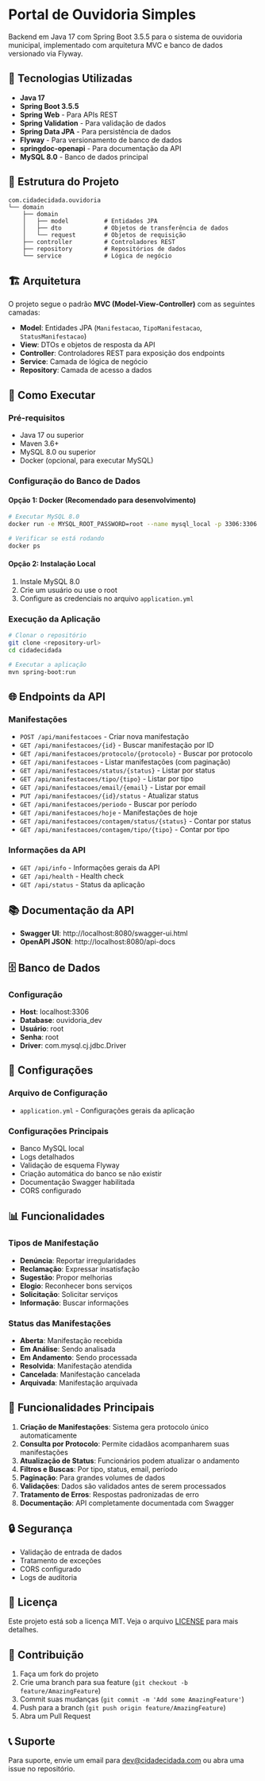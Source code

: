 # Portal de Ouvidoria Simples

Backend em Java 17 com Spring Boot 3.5.5 para o sistema de ouvidoria municipal, implementado com arquitetura MVC e banco de dados versionado via Flyway.

## 🚀 Tecnologias Utilizadas

- **Java 17**
- **Spring Boot 3.5.5**
- **Spring Web** - Para APIs REST
- **Spring Validation** - Para validação de dados
- **Spring Data JPA** - Para persistência de dados
- **Flyway** - Para versionamento de banco de dados
- **springdoc-openapi** - Para documentação da API
- **MySQL 8.0** - Banco de dados principal

## 📁 Estrutura do Projeto

```
com.cidadecidada.ouvidoria
└── domain
    ├── domain
    │   ├── model          # Entidades JPA
    │   ├── dto            # Objetos de transferência de dados
    │   └── request        # Objetos de requisição
    ├── controller         # Controladores REST
    ├── repository         # Repositórios de dados
    └── service            # Lógica de negócio
```

## 🏗️ Arquitetura

O projeto segue o padrão **MVC (Model-View-Controller)** com as seguintes camadas:

- **Model**: Entidades JPA (`Manifestacao`, `TipoManifestacao`, `StatusManifestacao`)
- **View**: DTOs e objetos de resposta da API
- **Controller**: Controladores REST para exposição dos endpoints
- **Service**: Camada de lógica de negócio
- **Repository**: Camada de acesso a dados

## 🚀 Como Executar

### Pré-requisitos

- Java 17 ou superior
- Maven 3.6+
- MySQL 8.0 ou superior
- Docker (opcional, para executar MySQL)

### Configuração do Banco de Dados

#### Opção 1: Docker (Recomendado para desenvolvimento)

```bash
# Executar MySQL 8.0
docker run -e MYSQL_ROOT_PASSWORD=root --name mysql_local -p 3306:3306 -d mysql:8.0

# Verificar se está rodando
docker ps
```

#### Opção 2: Instalação Local

1. Instale MySQL 8.0
2. Crie um usuário ou use o root
3. Configure as credenciais no arquivo `application.yml`

### Execução da Aplicação

```bash
# Clonar o repositório
git clone <repository-url>
cd cidadecidada

# Executar a aplicação
mvn spring-boot:run
```

## 🌐 Endpoints da API

### Manifestações

- `POST /api/manifestacoes` - Criar nova manifestação
- `GET /api/manifestacoes/{id}` - Buscar manifestação por ID
- `GET /api/manifestacoes/protocolo/{protocolo}` - Buscar por protocolo
- `GET /api/manifestacoes` - Listar manifestações (com paginação)
- `GET /api/manifestacoes/status/{status}` - Listar por status
- `GET /api/manifestacoes/tipo/{tipo}` - Listar por tipo
- `GET /api/manifestacoes/email/{email}` - Listar por email
- `PUT /api/manifestacoes/{id}/status` - Atualizar status
- `GET /api/manifestacoes/periodo` - Buscar por período
- `GET /api/manifestacoes/hoje` - Manifestações de hoje
- `GET /api/manifestacoes/contagem/status/{status}` - Contar por status
- `GET /api/manifestacoes/contagem/tipo/{tipo}` - Contar por tipo

### Informações da API

- `GET /api/info` - Informações gerais da API
- `GET /api/health` - Health check
- `GET /api/status` - Status da aplicação

## 📚 Documentação da API

- **Swagger UI**: http://localhost:8080/swagger-ui.html
- **OpenAPI JSON**: http://localhost:8080/api-docs

## 🗄️ Banco de Dados

### Configuração

- **Host**: localhost:3306
- **Database**: ouvidoria_dev
- **Usuário**: root
- **Senha**: root
- **Driver**: com.mysql.cj.jdbc.Driver

## 🔧 Configurações

### Arquivo de Configuração

- `application.yml` - Configurações gerais da aplicação

### Configurações Principais

- Banco MySQL local
- Logs detalhados
- Validação de esquema Flyway
- Criação automática do banco se não existir
- Documentação Swagger habilitada
- CORS configurado

## 📊 Funcionalidades

### Tipos de Manifestação

- **Denúncia**: Reportar irregularidades
- **Reclamação**: Expressar insatisfação
- **Sugestão**: Propor melhorias
- **Elogio**: Reconhecer bons serviços
- **Solicitação**: Solicitar serviços
- **Informação**: Buscar informações

### Status das Manifestações

- **Aberta**: Manifestação recebida
- **Em Análise**: Sendo analisada
- **Em Andamento**: Sendo processada
- **Resolvida**: Manifestação atendida
- **Cancelada**: Manifestação cancelada
- **Arquivada**: Manifestação arquivada

## 🚀 Funcionalidades Principais

1. **Criação de Manifestações**: Sistema gera protocolo único automaticamente
2. **Consulta por Protocolo**: Permite cidadãos acompanharem suas manifestações
3. **Atualização de Status**: Funcionários podem atualizar o andamento
4. **Filtros e Buscas**: Por tipo, status, email, período
5. **Paginação**: Para grandes volumes de dados
6. **Validações**: Dados são validados antes de serem processados
7. **Tratamento de Erros**: Respostas padronizadas de erro
8. **Documentação**: API completamente documentada com Swagger

## 🔒 Segurança

- Validação de entrada de dados
- Tratamento de exceções
- CORS configurado
- Logs de auditoria

## 📝 Licença

Este projeto está sob a licença MIT. Veja o arquivo [LICENSE](LICENSE) para mais detalhes.

## 👥 Contribuição

1. Faça um fork do projeto
2. Crie uma branch para sua feature (`git checkout -b feature/AmazingFeature`)
3. Commit suas mudanças (`git commit -m 'Add some AmazingFeature'`)
4. Push para a branch (`git push origin feature/AmazingFeature`)
5. Abra um Pull Request

## 📞 Suporte

Para suporte, envie um email para dev@cidadecidada.com ou abra uma issue no repositório.

